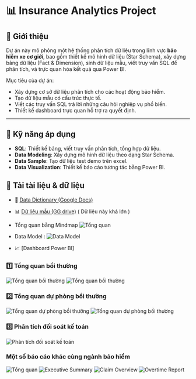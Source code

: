 # 📊 Insurance Analytics Project

## 📝 Giới thiệu
Dự án này mô phỏng một hệ thống phân tích dữ liệu trong lĩnh vực **bảo hiểm xe cơ giới**, bao gồm thiết kế mô hình dữ liệu (Star Schema), xây dựng bảng dữ liệu (Fact & Dimension), sinh dữ liệu mẫu, viết truy vấn SQL để phân tích, và trực quan hóa kết quả qua Power BI.

Mục tiêu của dự án:
- Xây dựng cơ sở dữ liệu phân tích cho các hoạt động bảo hiểm.
- Tạo dữ liệu mẫu có cấu trúc thực tế.
- Viết các truy vấn SQL trả lời những câu hỏi nghiệp vụ phổ biến.
- Thiết kế dashboard trực quan hỗ trợ ra quyết định.

---

## 🧠 Kỹ năng áp dụng
- **SQL**: Thiết kế bảng, viết truy vấn phân tích, tổng hợp dữ liệu.  
- **Data Modeling**: Xây dựng mô hình dữ liệu theo dạng Star Schema.  
- **Data Sample**: Tạo dữ liệu test demo trên excel.  
- **Data Visualization**: Thiết kế báo cáo tương tác bằng Power BI.  

## 📂 Tải tài liệu & dữ liệu

- 📑 [Data Dictionary (Google Docs)](https://docs.google.com/spreadsheets/d/18_tjiJxNv2Y84GqxbYNa-oJivV-1WsrBNAXT4BZi0Mc/edit?usp=sharing)
- 📊 [Dữ liệu mẫu (GG drive)](https://docs.google.com/spreadsheets/d/1bPzSEV51qFgN6S6sJJpqZS4MuKGjW8m8/edit?usp=sharing&ouid=115040697668877238562&rtpof=true&sd=true) ( Dữ liệu này khá lớn )

- Tổng quan bằng Mindmap
![Tổng quan](./07_Reports/mm_xcg.png)



- Data Model :
![Data Model](./07_Reports/Model_BH_Full.drawio.png)
- 📈 [Dashboard Power BI]
### 1️⃣ Tổng quan bồi thường
![Tổng quan bồi thường](./07_Reports/1.png)
![Tổng quan bồi thường](./07_Reports/2.png)

### 2️⃣ Tổng quan dự phòng bồi thường
![Tổng quan dự phòng bồi thường](./07_Reports/3.png)
![Tổng quan dự phòng bồi thường](./07_Reports/4.png)


### 3️⃣ Phân tích đối soát kế toán
![Phân tích đối soát kế toán](./07_Reports/5.png)

### Một số báo cáo khác cùng ngành bảo hiểm 
![Tổng quan](./07_Reports/6.png)
![Executive Summary](./07_Reports/7.png)
![Claim Overview](./07_Reports/8.png)
![Overtime Report](./07_Reports/9.png)
